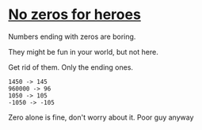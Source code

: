 # [No zeros for heroes](https://www.codewars.com/kata/no-zeros-for-heros "https://www.codewars.com/kata/570a6a46455d08ff8d001002")

Numbers ending with zeros are boring.

They might be fun in your world, but not here.

Get rid of them. Only the ending ones.

    1450 -> 145
    960000 -> 96
    1050 -> 105
    -1050 -> -105
    
Zero alone is fine, don't worry about it. Poor guy anyway